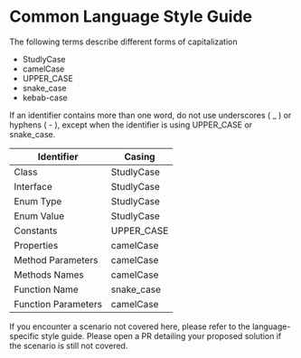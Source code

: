 # Common Language Style Guide

The following terms describe different forms of capitalization
- StudlyCase
- camelCase
- UPPER_CASE
- snake_case
- kebab-case

If an identifier contains more than one word, do not use underscores ( _ ) or hyphens ( - ), except when the identifier is using UPPER_CASE or snake_case.

| Identifier          | Casing      |
| -----------         | ----------- |
| Class               | StudlyCase  |
| Interface           | StudlyCase  |
| Enum Type           | StudlyCase  |
| Enum Value          | StudlyCase  |
| Constants           | UPPER_CASE  |
| Properties          | camelCase   |
| Method Parameters   | camelCase   |
| Methods Names       | camelCase   |
| Function Name       | snake_case  |
| Function Parameters | camelCase   |

If you encounter a scenario not covered here, please refer to the language-specific style guide. Please open a PR detailing your proposed solution if the scenario is still not covered.
